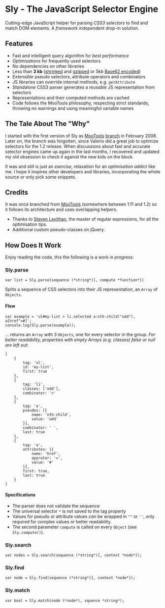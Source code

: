# Sly - The JavaScript Selector Engine

Cutting-edge JavaScript helper for parsing *CSS3 selectors* to find
and match DOM elements. A *framework independent* drop-in solution.

## Features

 * Fast and intelligent query algorithm for *best performance*
 * *Optimisations* for frequently used selectors
 * No dependencies on other libraries
 * Less than **3 kb** ([shrinked](http://dean.edwards.name/packer/) and [gzipped](http://en.wikipedia.org/wiki/Gzip) or *5kb* [Base62 encoded](http://dean.edwards.name/packer/))
 * *Extensible* pseudo selectors, attribute operators and combinators
 * JS libraries can override internal methods, e.g. `getAttribute`
 * *Standalone* CSS3 parser generates a *reusable* JS representation from selectors
 * Representations and their computed methods are cached
 * Code follows the MooTools philosophy, respecting strict standards, throwing no warnings and using meaningful variable names

## The Tale About The "Why" 

I started with the first version of Sly as [MooTools](http://mootools.net) [branch](http://svn.mootools.net/branches/NewSelectorParser/) in February 2008.
Later on, the branch was forgotten, since Valerio did a great job to optimize selectors for the 1.2 release.
When discussions about fast and accurate selector engines came up again in the last months, I recovered and updated
my old obsession to check it against the new kids on the block.

It was and still is just an *exercise*, relaxation for an *optimisation addict* like me. I hope it inspires other developers and
libraries, incorporating the whole source or only pick some snippets.

## Credits

It was once branched from [MooTools](http://mootools.net) (somewhere between 1.11 and 1.2) so it follows its architecture and uses overlapping helpers.

 * Thanks to [Steven Levithan](http://blog.stevenlevithan.com/), the master of regular expressions, for all the optimisation tips.
 * Additional custom pseudo-classes on jQuery.

## How Does It Work

Enjoy reading the code, this the following is a work in progress:

### Sly.parse

	var list = Sly.parse(sequence (*string*)[, compute *function*])

Splits a sequence of CSS selectors into their JS representation, an `Array` of `Objects`.

#### Flow

	var example = 'ul#my-list > li.selected a:nth-child("odd"), a[href^=#]';
	console.log(Sly.parse(example));
	
... returns an `Array` with 3 `Objects`, one for every selector in the
group. *For better readability, properties with empty Arrays (e.g. classes) false or null are left out*:

	[
		{
			tag: 'ul',
			id: 'my-list',
			first: true
		},
		{
			tag: 'li',
			classes: ['odd'],
			combinator: '>'
		},
		{
			tag: 'a',
			pseudos: [{
				name: 'nth-child',
				value: 'odd'
			}],
			combinator: ' ',
			last: true
		},
		{
			tag: 'a',
			attributes: [{
				name: 'href',
				operator: '=',
				value: '#'
			}],
			first: true,
			last: true
		}
	]

#### Specifications

 * The parser does not validate the sequence
 * The universal selector `*` is not saved to the tag property
 * Values for pseudo or attribute values *can* be wrapped in `""` or `''`, only required for complex values or better readability.
 * The second parameter `compute` is called on every `Object` (see `Sly.compute()`).

### Sly.search

	var nodes = Sly.search(sequence (*string*)[, context *node*]);

### Sly.find

	var node = Sly.find(sequence (*string*)[, context *node*]);

### Sly.match

	var bool = Sly.match(node (*node*), squence *string*);
